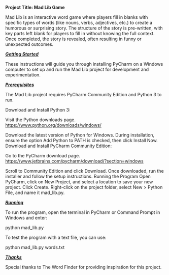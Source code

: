 **Project Title: Mad Lib Game**

Mad Lib is an interactive word game where players fill in blanks with specific types of words (like nouns, verbs, adjectives, etc.) to create a humorous or surprising story. The structure of the story is pre-written, with key parts left blank for players to fill in without knowing the full context. Once completed, the story is revealed, often resulting in funny or unexpected outcomes.


***<ins>Getting Started</ins>***

These instructions will guide you through installing PyCharm on a Windows computer to set up and run the Mad Lib project for development and experimentation.


***<ins>Prerequisites</ins>***

The Mad Lib project requires PyCharm Community Edition and Python 3 to run.

Download and Install Python 3:

Visit the Python downloads page. https://www.python.org/downloads/windows/

Download the latest version of Python for Windows.
During installation, ensure the option Add Python to PATH is checked, then click Install Now.
Download and Install PyCharm Community Edition:

Go to the PyCharm download page. https://www.jetbrains.com/pycharm/download/?section=windows

Scroll to Community Edition and click Download.
Once downloaded, run the installer and follow the setup instructions.
Running the Program
Open PyCharm, click on New Project, and select a location to save your new project.
Click Create.
Right-click on the project folder, select New > Python File, and name it mad_lib.py.


***<ins>Running</ins>***

To run the program, open the terminal in PyCharm or Command Prompt in Windows and enter:

python mad_lib.py

To test the program with a text file, you can use:


python mad_lib.py words.txt


***<ins>Thanks</ins>***

Special thanks to The Word Finder for providing inspiration for this project.